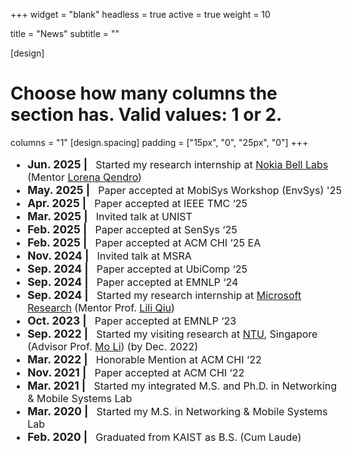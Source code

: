 +++
widget = "blank"
headless = true
active = true
weight = 10

title = "News"
subtitle = ""

[design]
  # Choose how many columns the section has. Valid values: 1 or 2.
  columns = "1"
[design.spacing]
  padding = ["15px", "0", "25px", "0"]
+++
<style>
    ul.news {
        font-size: 13pt;
        margin-left: 15%;
        margin-right: 15%;
        width: 70%;
    }
    li > span.tabdate {
        font-weight: bold;
        font-size: 14pt;
    }
    @media only screen and (max-width: 992px) {
        ul.news {
            font-size: 12pt;
            margin-left: 0%;
            margin-right: 0%;
            width: 100%;
        }
        li > span.tabdate {
            font-weight: bold;
            font-size: 13pt;
        }
    }
</style>

<ul class="news">
<li><span class="tabdate">Jun. 2025<span class="tab">&#9;</span>| </span>&nbsp; Started my research internship at <a class="text" href="https://www.nokia.com/bell-labs/research/">Nokia Bell Labs</a> (Mentor <a class="text" href="https://lorenaqendro.github.io/">Lorena Qendro</a>)</li>
<li><span class="tabdate">May. 2025<span class="tab">&#9;</span>| </span>&nbsp; Paper accepted at MobiSys Workshop (EnvSys) '25</li>
<li><span class="tabdate">Apr. 2025<span class="tab">&#9;</span>| </span>&nbsp; Paper accepted at IEEE TMC ‘25</li>
<li><span class="tabdate">Mar. 2025<span class="tab">&#9;</span>| </span>&nbsp; Invited talk at UNIST</li>
<li><span class="tabdate">Feb. 2025<span class="tab">&#9;</span>| </span>&nbsp; Paper accepted at SenSys ‘25</li>
<li><span class="tabdate">Feb. 2025<span class="tab">&#9;</span>| </span>&nbsp; Paper accepted at ACM CHI ‘25 EA</li>
<li><span class="tabdate">Nov. 2024<span class="tab">&#9;</span>| </span>&nbsp; Invited talk at MSRA</li>
<li><span class="tabdate">Sep. 2024<span class="tab">&#9;</span>| </span>&nbsp; Paper accepted at UbiComp ‘25</li>
<li><span class="tabdate">Sep. 2024<span class="tab">&#9;</span>| </span>&nbsp; Paper accepted at EMNLP ‘24</li>
<li><span class="tabdate">Sep. 2024<span class="tab">&#9;</span>| </span>&nbsp; Started my research internship at <a class="text" href="https://www.microsoft.com/en-us/research/lab/microsoft-research-asia/">Microsoft Research</a> (Mentor Prof. <a class="text" href="https://www.microsoft.com/en-us/research/people/liliqiu/">Lili Qiu</a>)</li>
<li><span class="tabdate">Oct. 2023<span class="tab">&#9;</span>| </span>&nbsp; Paper accepted at EMNLP ‘23</li>
<li><span class="tabdate">Sep. 2022<span class="tab">&#9;</span>| </span>&nbsp; Started my visiting research at <a class="text" href="https://www.ntu.edu.sg/">NTU</a>, Singapore (Advisor Prof. <a class="text" href="https://personal.ntu.edu.sg/limo/">Mo Li</a>) (by Dec. 2022)</li>
<li><span class="tabdate">Mar. 2022<span class="tab">&#9;</span>| </span>&nbsp; Honorable Mention at ACM CHI ‘22</li>
<li><span class="tabdate">Nov. 2021<span class="tab">&#9;</span>| </span>&nbsp; Paper accepted at ACM CHI ‘22</li>
<li><span class="tabdate">Mar. 2021<span class="tab">&#9;</span>| </span>&nbsp; Started my integrated M.S. and Ph.D. in Networking & Mobile Systems Lab</li>
<li><span class="tabdate">Mar. 2020<span class="tab">&#9;</span>| </span>&nbsp; Started my M.S. in Networking & Mobile Systems Lab</li>
<li><span class="tabdate">Feb. 2020<span class="tab">&#9;</span>| </span>&nbsp; Graduated from KAIST as B.S. (Cum Laude)</li>
</ul>
